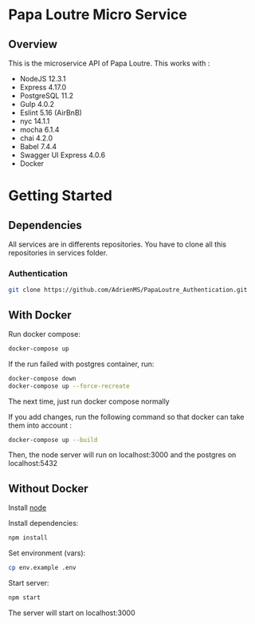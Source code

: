 # Papa Loutre Micro Service
## Overview

This is the microservice API of Papa Loutre.
This works with :
  - NodeJS 12.3.1
  - Express 4.17.0
  - PostgreSQL 11.2
  - Gulp 4.0.2
  - Eslint 5.16 (AirBnB)
  - nyc 14.1.1
  - mocha 6.1.4
  - chai 4.2.0
  - Babel 7.4.4
  - Swagger UI Express 4.0.6
  - Docker


# Getting Started
## Dependencies

All services are in differents repositories.
You have to clone all this repositories in services folder.

### Authentication
```sh
git clone https://github.com/AdrienMS/PapaLoutre_Authentication.git
```

## With Docker

Run docker compose:
```sh
docker-compose up
```

If the run failed with postgres container, run:

```sh
docker-compose down
docker-compose up --force-recreate
```

The next time, just run docker compose normally

If you add changes, run the following command so that docker can take them into account :

```sh
docker-compose up --build
```

Then, the node server will run on localhost:3000 and the postgres on localhost:5432

## Without Docker

Install [node](https://nodejs.org/en/)


Install dependencies:

```sh
npm install
```

Set environment (vars):

```sh
cp env.example .env
```

Start server:

```sh
npm start
```

The server will start on localhost:3000